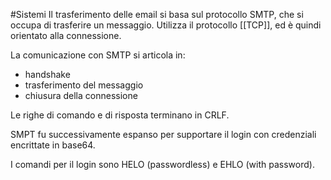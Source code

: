 #Sistemi 
Il trasferimento delle email si basa sul protocollo SMTP, che si occupa di trasferire un messaggio. Utilizza il protocollo [[TCP]], ed è quindi orientato alla connessione.

La comunicazione con SMTP si articola in:
- handshake
- trasferimento del messaggio
- chiusura della connessione

Le righe di comando e di risposta terminano in CRLF.

SMPT fu successivamente espanso per supportare il login con credenziali encrittate in base64.

I comandi per il login sono HELO (passwordless) e EHLO (with password).
